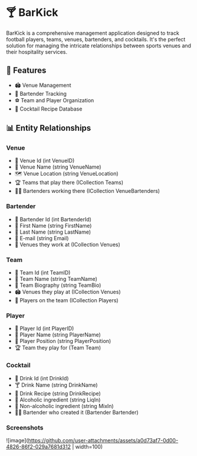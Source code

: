 # 🍸 BarKick

BarKick is a comprehensive management application designed to track football players, teams, venues, bartenders, and cocktails. It's the perfect solution for managing the intricate relationships between sports venues and their hospitality services.

## 🌟 Features

- 🏟️ Venue Management
- 🍹 Bartender Tracking
- ⚽ Team and Player Organization
- 🥂 Cocktail Recipe Database

## 📊 Entity Relationships

### Venue
- 🔑 Venue Id (int VenueID)
- 📍 Venue Name (string VenueName)
- 🗺️ Venue Location (string VenueLocation)
- 🏆 Teams that play there (ICollection Teams)
- 👨‍🍳 Bartenders working there (ICollection VenueBartenders)

### Bartender
- 🔑 Bartender Id (int BartenderId)
- 👤 First Name (string FirstName)
- 👤 Last Name (string LastName)
- 📧 E-mail (string Email)
- 🏢 Venues they work at (ICollection Venues)

### Team
- 🔑 Team Id (int TeamID)
- 🏅 Team Name (string TeamName)
- 📜 Team Biography (string TeamBio)
- 🏟️ Venues they play at (ICollection Venues)
- 👥 Players on the team (ICollection Players)

### Player
- 🔑 Player Id (int PlayerID)
- 👤 Player Name (string PlayerName)
- 🎽 Player Position (string PlayerPosition)
- 🏆 Team they play for (Team Team)

### Cocktail
- 🔑 Drink Id (int DrinkId)
- 🍸 Drink Name (string DrinkName)
- 📝 Drink Recipe (string DrinkRecipe)
- 🥃 Alcoholic ingredient (string LiqIn)
- 🧉 Non-alcoholic ingredient (string MixIn)
- 👨‍🍳 Bartender who created it (Bartender Bartender)


### Screenshots
![image](https://github.com/user-attachments/assets/a0d73af7-0d00-4826-86f2-029a7681d312 | width=100) 
